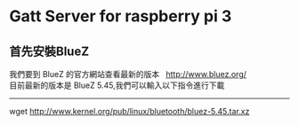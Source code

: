 # Gatt Server for raspberry pi 3
## 首先安裝BlueZ  
我們要到 BlueZ 的官方網站查看最新的版本  
http://www.bluez.org/  
目前最新的版本是 BlueZ 5.45,我們可以輸入以下指令進行下載  

---
wget http://www.kernel.org/pub/linux/bluetooth/bluez-5.45.tar.xz
